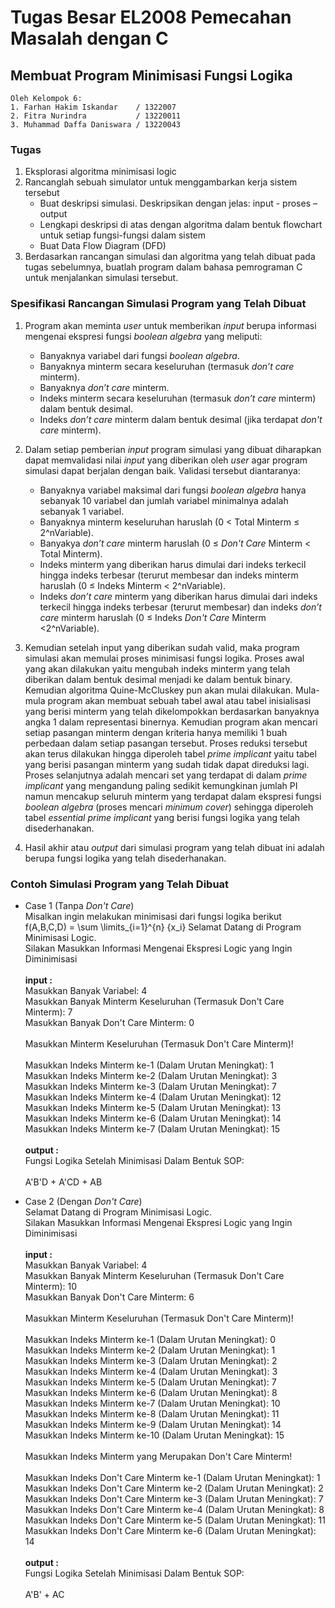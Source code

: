 # Tugas Besar EL2008 Pemecahan Masalah dengan C

## Membuat Program Minimisasi Fungsi Logika

```
Oleh Kelompok 6:
1. Farhan Hakim Iskandar    / 1322007
2. Fitra Nurindra           / 13220011
3. Muhammad Daffa Daniswara	/ 13220043
```

### Tugas

1. Eksplorasi algoritma minimisasi logic
2. Rancanglah sebuah simulator untuk menggambarkan kerja sistem tersebut
    - Buat deskripsi simulasi. Deskripsikan dengan jelas: input - proses – output 
    - Lengkapi deskripsi di atas dengan algoritma dalam bentuk flowchart untuk setiap fungsi-fungsi dalam sistem
    - Buat Data Flow Diagram (DFD)
3. Berdasarkan rancangan simulasi dan algoritma yang telah dibuat pada tugas sebelumnya, buatlah program dalam bahasa pemrograman C untuk menjalankan simulasi tersebut.

### Spesifikasi Rancangan Simulasi Program yang Telah Dibuat
1. Program akan meminta _user_ untuk memberikan _input_ berupa informasi mengenai ekspresi fungsi _boolean algebra_ yang meliputi:
   -	Banyaknya variabel dari fungsi _boolean algebra_.
   -	Banyaknya minterm secara keseluruhan (termasuk _don’t care_ minterm).
   -	Banyaknya _don’t care_ minterm.
   -	Indeks minterm secara keseluruhan (termasuk _don’t care_ minterm) dalam bentuk desimal.
   -	Indeks _don’t care_ minterm dalam bentuk desimal (jika terdapat _don't care_ minterm).
   
2. Dalam setiap pemberian _input_ program simulasi yang dibuat diharapkan dapat memvalidasi nilai _input_ yang diberikan oleh _user_ agar program simulasi dapat berjalan dengan baik. Validasi tersebut diantaranya:
   -  Banyaknya variabel maksimal dari fungsi _boolean algebra_ hanya sebanyak 10 variabel dan jumlah variabel minimalnya adalah sebanyak 1 variabel.
   -  Banyaknya minterm keseluruhan haruslah (0 < Total Minterm ≤ 2^nVariable).
   -  Banyakya _don’t care_ minterm haruslah (0 ≤ _Don't Care_ Minterm < Total Minterm).
   -  Indeks minterm yang diberikan harus dimulai dari indeks terkecil hingga indeks terbesar (terurut membesar dan indeks minterm haruslah (0 ≤ Indeks Minterm < 2^nVariable).
   -  	Indeks _don’t care_ minterm yang diberikan harus dimulai dari indeks terkecil hingga indeks terbesar (terurut membesar) dan indeks _don’t care_ minterm haruslah (0 ≤ Indeks _Don't Care_ Minterm <2^nVariable).
  
3. Kemudian setelah input yang diberikan sudah valid, maka program simulasi akan memulai proses minimisasi fungsi logika. Proses awal yang akan dilakukan yaitu mengubah indeks minterm yang telah diberikan dalam bentuk desimal menjadi ke dalam bentuk binary. Kemudian algoritma Quine-McCluskey pun akan mulai dilakukan. Mula-mula program akan membuat sebuah tabel awal atau tabel inisialisasi yang berisi minterm yang telah dikelompokkan berdasarkan banyaknya angka 1 dalam representasi binernya. Kemudian program akan mencari setiap pasangan minterm dengan kriteria hanya memiliki 1 buah perbedaan dalam setiap pasangan tersebut. Proses reduksi tersebut akan terus dilakukan hingga diperoleh tabel _prime implicant_ yaitu tabel yang berisi pasangan minterm yang sudah tidak dapat direduksi lagi. Proses selanjutnya adalah mencari set yang terdapat di dalam _prime implicant_ yang mengandung paling sedikit kemungkinan jumlah PI namun mencakup seluruh minterm yang terdapat dalam ekspresi fungsi _boolean algebra_ (proses mencari _minimum cover_) sehingga diperoleh tabel _essential prime implicant_ yang berisi fungsi logika yang telah disederhanakan.

5. Hasil akhir atau _output_ dari simulasi program yang telah dibuat ini adalah berupa fungsi logika yang telah disederhanakan.

### Contoh Simulasi Program yang Telah Dibuat
* Case 1 (Tanpa _Don't Care_)<br>
Misalkan ingin melakukan minimisasi dari fungsi logika berikut <br>
f(A,B,C,D) = \sum \limits_{i=1}^{n} {x_i}
Selamat Datang di Program Minimisasi Logic. <br>
Silakan Masukkan Informasi Mengenai Ekspresi Logic yang Ingin Diminimisasi <br>
<br>**input :**<br>
Masukkan Banyak Variabel: 4 <br>
Masukkan Banyak Minterm Keseluruhan (Termasuk Don't Care Minterm): 7 <br>
Masukkan Banyak Don't Care Minterm: 0 <br>
<br>Masukkan Minterm Keseluruhan (Termasuk Don't Care Minterm)!<br>
<br>Masukkan Indeks Minterm ke-1 (Dalam Urutan Meningkat): 1 <br>
Masukkan Indeks Minterm ke-2 (Dalam Urutan Meningkat): 3<br>
Masukkan Indeks Minterm ke-3 (Dalam Urutan Meningkat): 7<br>
Masukkan Indeks Minterm ke-4 (Dalam Urutan Meningkat): 12<br>
Masukkan Indeks Minterm ke-5 (Dalam Urutan Meningkat): 13<br>
Masukkan Indeks Minterm ke-6 (Dalam Urutan Meningkat): 14<br>
Masukkan Indeks Minterm ke-7 (Dalam Urutan Meningkat): 15<br>
<br>**output :**<br>
Fungsi Logika Setelah Minimisasi Dalam Bentuk SOP:<br>
<br>A'B'D + A'CD + AB<br>

* Case 2 (Dengan _Don't Care_)<br>
Selamat Datang di Program Minimisasi Logic. <br>
Silakan Masukkan Informasi Mengenai Ekspresi Logic yang Ingin Diminimisasi <br>
<br>**input :**<br>
Masukkan Banyak Variabel: 4 <br>
Masukkan Banyak Minterm Keseluruhan (Termasuk Don't Care Minterm): 10 <br>
Masukkan Banyak Don't Care Minterm: 6 <br>
<br>Masukkan Minterm Keseluruhan (Termasuk Don't Care Minterm)!<br>
<br>Masukkan Indeks Minterm ke-1 (Dalam Urutan Meningkat): 0 <br>
Masukkan Indeks Minterm ke-2 (Dalam Urutan Meningkat): 1<br>
Masukkan Indeks Minterm ke-3 (Dalam Urutan Meningkat): 2<br>
Masukkan Indeks Minterm ke-4 (Dalam Urutan Meningkat): 3<br>
Masukkan Indeks Minterm ke-5 (Dalam Urutan Meningkat): 7<br>
Masukkan Indeks Minterm ke-6 (Dalam Urutan Meningkat): 8<br>
Masukkan Indeks Minterm ke-7 (Dalam Urutan Meningkat): 10<br>
Masukkan Indeks Minterm ke-8 (Dalam Urutan Meningkat): 11<br>
Masukkan Indeks Minterm ke-9 (Dalam Urutan Meningkat): 14<br>
Masukkan Indeks Minterm ke-10 (Dalam Urutan Meningkat): 15<br>
<br>Masukkan Indeks Minterm yang Merupakan Don't Care Minterm!<br>
<br>Masukkan Indeks Don't Care Minterm ke-1 (Dalam Urutan Meningkat): 1<br>
Masukkan Indeks Don't Care Minterm ke-2 (Dalam Urutan Meningkat): 2<br>
Masukkan Indeks Don't Care Minterm ke-3 (Dalam Urutan Meningkat): 7<br>
Masukkan Indeks Don't Care Minterm ke-4 (Dalam Urutan Meningkat): 8<br>
Masukkan Indeks Don't Care Minterm ke-5 (Dalam Urutan Meningkat): 11<br>
Masukkan Indeks Don't Care Minterm ke-6 (Dalam Urutan Meningkat): 14<br>
<br>**output :**<br>
Fungsi Logika Setelah Minimisasi Dalam Bentuk SOP:<br>
<br>A'B' + AC<br>

